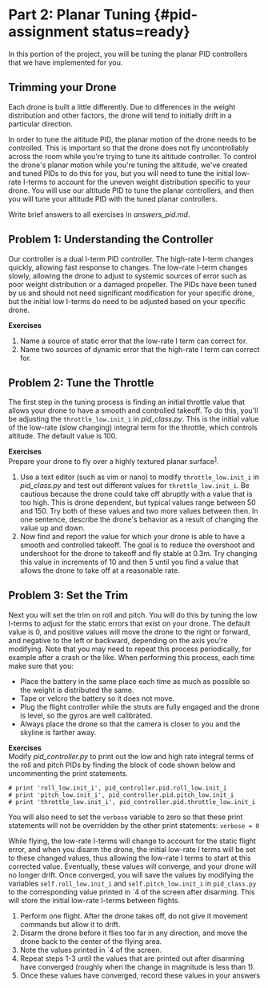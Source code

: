 # Part 2: Planar Tuning {#pid-assignment status=ready}

In this portion of the project, you will be tuning the planar PID controllers that we have implemented for you. 

## Trimming your Drone
Each drone is built a little differently. Due to differences in the weight distribution and other factors, the drone will tend to initially drift in a particular direction.  

In order to tune the altitude PID, the planar motion of the drone needs to be controlled. This is important so that the drone does not fly uncontrollably across the room while you're trying to tune its altitude controller. To control the drone's planar motion while you're tuning the altitude, we've created and tuned PIDs to do this for you, but you will need to tune the initial low-rate I-terms to account for the uneven weight distribution specific to your drone. You will use our altitude PID to tune the planar controllers, and then you will tune your altitude PID with the tuned planar controllers.  

Write brief answers to all exercises in <i>answers_pid.md</i>.  

## Problem 1: Understanding the Controller
Our controller is a dual I-term PID controller. The high-rate I-term changes quickly, allowing fast response to changes. The low-rate I-term changes slowly, allowing the drone to adjust to systemic sources of error such as poor weight distribution or a damaged propeller. The PIDs have been tuned by us and should not need significant modification for your specific drone, but the initial low I-terms do need to be adjusted based on your specific drone.  

**Exercises**  
  1. Name a source of static error that the low-rate I term can correct for.  
  2. Name two sources of dynamic error that the high-rate I term can correct for.  

## Problem 2: Tune the Throttle
The first step in the tuning process is finding an initial throttle value that allows your drone to have a smooth and controlled takeoff. To do this, you'll be adjusting the `throttle_low.init_i` in <i>pid_class.py</i>. This is the initial value of the low-rate (slow changing) integral term for the throttle, which controls altitude. The default value is 100.  

**Exercises**  
Prepare your drone to fly over a highly textured planar surface<sup id="a1">[1](#f1)</sup>.  
  1. Use a text editor (such as vim or nano) to modify `throttle_low.init_i` in <i>pid_class.py</i> and test out different values for `throttle_low.init_i`. Be cautious because the drone could take off abruptly with a value that is too high. This is drone dependent, but typical values range between 50 and 150. Try both of these values and two more values between then. In one sentence, describe the drone's behavior as a result of changing the value up and down.  
  2. Now find and report the value for which your drone is able to have a smooth and controlled takeoff. The goal is to reduce the overshoot and undershoot for the drone to takeoff and fly stable at 0.3m. Try changing this value in increments of 10 and then 5 until you find a  value that allows the drone to take off at a reasonable rate.  

## Problem 3: Set the Trim
Next you will set the trim on roll and pitch. You will do this by tuning the low I-terms to adjust for the static errors that exist on your drone. The default value is 0, and positive values will move the drone to the right or forward, and negative to the left or backward, depending on the axis you're modifying. Note that you may need to repeat this process periodically, for example after a crash or the like.
When performing this process, each time make sure that you:  

  * Place the battery in the same place each time as much as possible so the weight is distributed the same.  
  * Tape or velcro the battery so it does not move.  
  * Plug the flight controller while the struts are fully engaged and the drone is level, so the gyros are well calibrated.  
  * Always place the drone so that the camera is closer to you and the skyline is farther away.  

**Exercises**  
Modify <i>pid_controller.py</i> to print out the low and high rate integral terms of the roll and pitch PIDs by finding the block of code shown below and uncommenting the print statements.  

```
# print 'roll_low.init_i', pid_controller.pid.roll_low.init_i
# print 'pitch_low.init_i', pid_controller.pid.pitch_low.init_i
# print 'throttle_low.init_i', pid_controller.pid.throttle_low.init_i
```

You will also need to set the `verbose` variable to zero so that these print statements will not be overridden by the other print statements: `verbose = 0`  

While flying, the low-rate I-terms will change to account for the static flight error, and when you disarm the drone, the initial low-rate I terms will be set to these changed values, thus allowing the low-rate I terms to start at this corrected value. Eventually, these values will converge, and your drone will no longer drift. Once converged, you will save the values by modifying the variables `self.roll_low.init_i` and `self.pitch_low.init_i` in `pid_class.py` to the corresponding value printed in \`4 of the screen after disarming. This will store the initial low-rate I-terms between flights.  

  1. Perform one flight. After the drone takes off, do not give it movement commands but allow it to drift.  
  2. Disarm the drone before it flies too far in any direction, and move the drone back to the center of the flying area.  
  3. Note the values printed in \`4 of the screen.  
  4. Repeat steps 1-3 until the values that are printed out after disarming have converged (roughly when the change in magnitude is less than 1).  
  5. Once these values have converged, record these values in your answers  
